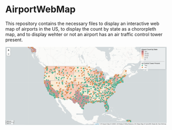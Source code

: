 # AirportWebMap

This repository contains the necessary files to display an interactive web map of airports in the US, to display the count by state as a chororpleth map, and to display wehter or not an airport has an air traffic control tower present. 

![Map Image](img/AirportWebMap.png)
